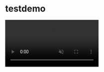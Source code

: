 # testdemo

<div><video controls src="http://xjj.nbtd.vip/get/get3.php" muted="false"></video></div>
